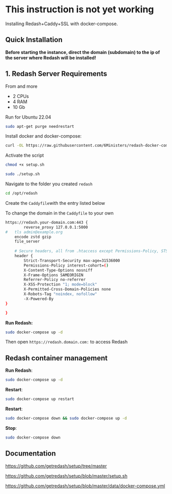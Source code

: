 # This instruction is not yet working

Installing Redash+Caddy+SSL with docker-compose.

## Quick Installation

**Before starting the instance, direct the domain (subdomain) to the ip of the server where Redash will be installed!**

## 1. Redash Server Requirements
From and more
- 2 CPUs
- 4 RAM 
- 10 Gb 

Run for Ubuntu 22.04

``` bash
sudo apt-get purge needrestart
```

Install docker and docker-compose:

``` bash
curl -OL https://raw.githubusercontent.com/6Ministers/redash-docker-compose-ssl-for-business-apps/master/setup.sh 
```

Activate the script
``` bash
chmod +x setup.sh
```

``` bash
sudo ./setup.sh
```

Navigate to the folder you created `redash`

``` bash
cd /opt/redash
```

Create the `Caddyfile`with the entry listed below


To change the domain in the `Caddyfile` to your own

``` bash
https://redash.your-domain.com:443 {
        reverse_proxy 127.0.0.1:5000
#	tls admin@example.org
	encode zstd gzip
	file_server
	
	# Secure headers, all from .htaccess except Permissions-Policy, STS and X-Powered-By
	header {
		Strict-Transport-Security max-age=31536000
		Permissions-Policy interest-cohort=()
		X-Content-Type-Options nosniff
		X-Frame-Options SAMEORIGIN
		Referrer-Policy no-referrer
		X-XSS-Protection "1; mode=block"
		X-Permitted-Cross-Domain-Policies none
		X-Robots-Tag "noindex, nofollow"
		-X-Powered-By
}

}

```


**Run Redash:**

``` bash
sudo docker-compose up -d
```

Then open `https://redash.domain.com:` to access Redash

## Redash container management

**Run Redash**:

``` bash
sudo docker-compose up -d
```

**Restart**:

``` bash
sudo docker-compose up restart
```

**Restart**:

``` bash
sudo docker-compose down && sudo docker-compose up -d
```

**Stop**:

``` bash
sudo docker-compose down
```

## Documentation

https://github.com/getredash/setup/tree/master

https://github.com/getredash/setup/blob/master/setup.sh

https://github.com/getredash/setup/blob/master/data/docker-compose.yml